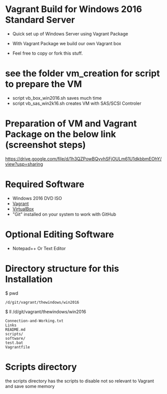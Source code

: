 # Vagrant Build for Windows 2016 Standard Server
* Quick set up of Windows Server using Vagrant Package
* With Vagrant Package we build our own Vagrant box

* Feel free to copy or fork this stuff. 

# see the folder vm_creation for script to prepare the VM 
* script vb_box_win2016.sh saves much time
* script vb_sas_win2k16.sh creates VM with SAS/SCSI Controler

# Preparation of VM and Vagrant Package on the below link (screenshot steps)
https://drive.google.com/file/d/1h3QZPowBQyvhSFjOULm61U1dkbbmEOhY/view?usp=sharing

# Required Software
* Windows 2016 DVD ISO 
* [Vagrant](https://www.vagrantup.com/downloads.html)
* [VirtualBox](https://www.virtualbox.org/wiki/Downloads)
* "Git" installed on your system to work with GitHub

# Optional Editing Software

* Notepad++ Or Text Editor

# Directory structure for this Installation

$ pwd
```
/d/git/vagrant/thewindows/win2016
```
$ ll /d/git/vagrant/thewindows/win2016
```
Connection-and-Working.txt
Links
README.md
scripts/
software/
test.bat
Vagrantfile
```
# Scripts directory 
the scripts directory has the scripts to disable not so relevant to Vagrant and save some memory